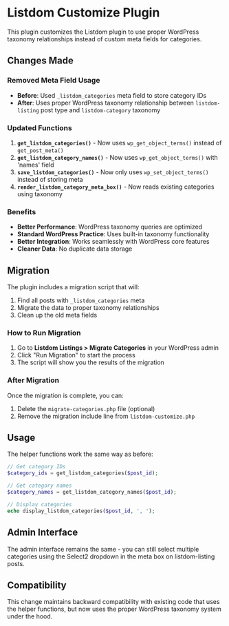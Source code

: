 # Listdom Customize Plugin

This plugin customizes the Listdom plugin to use proper WordPress taxonomy relationships instead of custom meta fields for categories.

## Changes Made

### Removed Meta Field Usage
- **Before**: Used `_listdom_categories` meta field to store category IDs
- **After**: Uses proper WordPress taxonomy relationship between `listdom-listing` post type and `listdom-category` taxonomy

### Updated Functions

1. **`get_listdom_categories()`** - Now uses `wp_get_object_terms()` instead of `get_post_meta()`
2. **`get_listdom_category_names()`** - Now uses `wp_get_object_terms()` with 'names' field
3. **`save_listdom_categories()`** - Now only uses `wp_set_object_terms()` instead of storing meta
4. **`render_listdom_category_meta_box()`** - Now reads existing categories using taxonomy

### Benefits

- **Better Performance**: WordPress taxonomy queries are optimized
- **Standard WordPress Practice**: Uses built-in taxonomy functionality
- **Better Integration**: Works seamlessly with WordPress core features
- **Cleaner Data**: No duplicate data storage

## Migration

The plugin includes a migration script that will:

1. Find all posts with `_listdom_categories` meta
2. Migrate the data to proper taxonomy relationships
3. Clean up the old meta fields

### How to Run Migration

1. Go to **Listdom Listings > Migrate Categories** in your WordPress admin
2. Click "Run Migration" to start the process
3. The script will show you the results of the migration

### After Migration

Once the migration is complete, you can:

1. Delete the `migrate-categories.php` file (optional)
2. Remove the migration include line from `listdom-customize.php`

## Usage

The helper functions work the same way as before:

```php
// Get category IDs
$category_ids = get_listdom_categories($post_id);

// Get category names
$category_names = get_listdom_category_names($post_id);

// Display categories
echo display_listdom_categories($post_id, ', ');
```

## Admin Interface

The admin interface remains the same - you can still select multiple categories using the Select2 dropdown in the meta box on listdom-listing posts.

## Compatibility

This change maintains backward compatibility with existing code that uses the helper functions, but now uses the proper WordPress taxonomy system under the hood.
